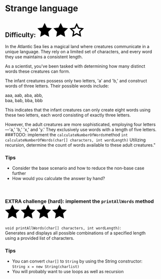 # Strange language
## Difficulty: ![Filled](../resources/star-filled.svg) ![Outlined](../resources/star-filled.svg) ![Outlined](../resources/star-outlined.svg)
In the Atlantic Sea lies a magical land where creatures communicate in a unique language. They rely on a limited set of characters, and every word they use maintains a consistent length.

As a scientist, you've been tasked with determining how many distinct words these creatures can form.

The infant creatures possess only two letters, 'a' and 'b,' and construct words of three letters. Their possible words include:

aaa, aab, aba, abb,<br>
baa, bab, bba, bbb <br>

This indicates that the infant creatures can only create eight words using these two letters, each word consisting of exactly three letters.

However, the adult creatures are more sophisticated, employing four letters—'a,' 'b,' 'x,' and 'y.' They exclusively use words with a length of five letters.
###TODO: implement the `calculateNumberOfWords`method
`int calculateNumberOfWords(char[] characters, int wordLength)`
Utilizing recursion, determine the count of words available to these adult creatures."

### Tips
- Consider the base scenario and how to reduce the non-base case further
- How would you calculate the answer by hand?
  <br><br><br>
### EXTRA challenge (hard): implement the `printAllWords` method ![Filled](../resources/star-filled.svg) ![Filled](../resources/star-filled.svg) ![Filled](../resources/star-filled.svg) ![Filled](../resources/star-filled.svg)

`void printAllWords(char[] characters, int wordLength)`:<br>
Generates and displays all possible combinations of a specified length using a provided list of characters.
### Tips
- You can convert `char[]` to `String` by using the String constructor:<br>
  `String x = new String(charlist)`
- You will probably want to use loops as well as recursion
